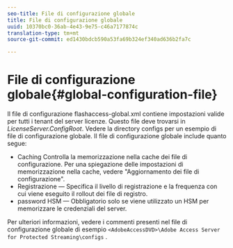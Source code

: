 ```yaml
---
seo-title: File di configurazione globale
title: File di configurazione globale
uuid: 10370bc0-36ab-4e43-9e75-c46a7177874c
translation-type: tm+mt
source-git-commit: ed1430bdcb590a53fa69b324ef340ad636b2fa7c

---
```



# File di configurazione globale{#global-configuration-file}

Il file di configurazione flashaccess-global.xml contiene impostazioni valide per tutti i tenant del server licenze. Questo file deve trovarsi in *LicenseServer.ConfigRoot*. Vedere la directory configs per un esempio di file di configurazione globale. Il file di configurazione globale include quanto segue:

* Caching Controlla la memorizzazione nella cache dei file di configurazione. Per una spiegazione delle impostazioni di memorizzazione nella cache, vedere &quot;Aggiornamento dei file di configurazione&quot;.
* Registrazione — Specifica il livello di registrazione e la frequenza con cui viene eseguito il rollout dei file di registro.
* password HSM — Obbligatorio solo se viene utilizzato un HSM per memorizzare le credenziali del server.

Per ulteriori informazioni, vedere i commenti presenti nel file di configurazione globale di esempio `<AdobeAccessDVD>\Adobe Access Server for Protected Streaming\configs` .
